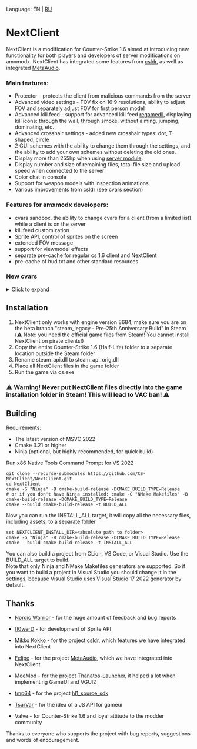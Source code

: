 Language: EN | [RU](https://github.com/CS-NextClient/NextClient/blob/main/README.ru.md)

NextClient
==========

NextClient is a modification for Counter-Strike 1.6 aimed at introducing new functionality for both players and developers of server modifications on amxmodx.
NextClient has integrated some features from [csldr](https://github.com/mikkokko/csldr), as well as integrated [MetaAudio](https://github.com/LAGonauta/MetaAudio).

### Main features:
 - Protector - protects the client from malicious commands from the server
 - Advanced video settings - FOV fix on 16:9 resolutions, ability to adjust FOV and separately adjust FOV for first person model
 - Advanced kill feed - support for advanced kill feed [regamedll](https://github.com/s1lentq/ReGameDLL_CS/pull/858), displaying kill icons: through the wall, through smoke, without aiming, jumping, dominating, etc.
 - Advanced crosshair settings - added new crosshair types: dot, T-shaped, circle
 - 2 GUI schemes with the ability to change them through the settings, and the ability to add your own schemes without deleting the old ones.
 - Display more than 255hp when using [server module](https://github.com/CS-NextClient/NextClientServerApi).
 - Display number and size of remaining files, total file size and upload speed when connected to the server
 - Color chat in console
 - Support for weapon models with inspection animations
 - Various improvements from csldr (see cvars section)

### Features for amxmodx developers:
 - cvars sandbox, the ability to change cvars for a client (from a limited list) while a client is on the server
 - kill feed customization
 - Sprite API, control of sprites on the screen
 - extended FOV message
 - support for viewmodel effects
 - separate pre-cache for regular cs 1.6 client and NextClient
 - pre-cache of hud.txt and other standard resources

### New cvars
<details>
<summary>Click to expand</summary>

| Cvar name | Default value | Available in sandbox*       | Description |
| --- |---------------|-----------------------------| --- |
| viewmodel_disable_shift | 0             | Yes                         | Disable viewmodel shifting (when you looking up or down). |
| viewmodel_offset_x | 0             | Yes                         |  |
| viewmodel_offset_y | 0             | Yes                         |  |
| viewmodel_offset_z | 0             | Yes                         |  |
| viewmodel_fov | 90            | No                          | Min: 70<br/>Max: 100 |
| cl_crosshair_type | 0             | Yes                         | Crosshair type. 0 - crosshair, 1 - T-shaped, 2 - circle, 3 - dot. |
| cl_bobstyle | 0             | Yes                         | 0 for default bob, 1 for old style bob and 2 for CS:GO style bob. |
| cl_bobamt_vert | 0\.13         | Yes                         | Vertical scale for CS:GO style bob. |
| cl_bobamt_lat | 0\.32         | Yes                         | Lateral scale for CS:GO style bob. |
| cl_bob_lower_amt | 8             | Yes                         | Specifies how much the viewmodel moves inwards for CS:GO style bob. |
| cl_rollangle | 0             | Yes                         | Screen roll angle when strafing or looking (Quake effect). |
| cl_rollspeed | 200           | Yes                         | Screen roll speed when strafing or looking (Quake effect). |
| viewmodel_lag_scale | 0             | Yes                         | The value of the lag of the viewmodel from the crosshair (CS:GO effect). |
| viewmodel_lag_speed | 8             | Yes                         | The speed of the viewmodel following the crosshair (CS:GO effect). |
| fov_horplus | 0             | No                          | Enables Hor+ scaling for FOV. Fixes the FOV when playing with aspect ratios besides 4:3. |
| fov_angle | 90            | No (use ncl_setfov instead) | Min: 70<br/>Max: 100 |
| fov_lerp | 0             | No (use ncl_setfov instead) | FOV interpolation time in seconds. |
| hud_deathnotice_max | 5             | No                          | The maximum number of kill feed entries that can be displayed. |
| hud_deathnotice_old | 0             | No                          | Enable the old style of kill feed. |
| http_max_active_requests | 5             | No                          |  |
| http_max_requests_retries | 3             | No                          |   |

*Can the server change the value of a cvar using the cvars sandbox feature.
</details>

## Installation

1. NextClient only works with engine version 8684, make sure you are on the beta branch "steam_legacy - Pre-25th Anniversary Build" in Steam (⚠️ Note: you need the official game files from Steam! You cannot install NextClient on pirate clients!)
2. Copy the entire Counter-Strike 1.6 (Half-Life) folder to a separate location outside the Steam folder
3. Rename steam_api.dll to steam_api_orig.dll
4. Place all NextClient files in the game folder
5. Run the game via cs.exe

### ⚠️ Warning! Never put NextClient files directly into the game installation folder in Steam! This will lead to VAC ban! ⚠️

## Building
Requirements:
 - The latest version of MSVC 2022
 - Cmake 3.21 or higher
 - Ninja (optional, but highly recommended, for quick build)

Run x86 Native Tools Command Prompt for VS 2022
```
git clone --recurse-submodules https://github.com/CS-NextClient/NextClient.git
cd NextClient
cmake -G "Ninja" -B cmake-build-release -DCMAKE_BUILD_TYPE=Release
# or if you don't have Ninja installed: cmake -G "NMake Makefiles" -B cmake-build-release -DCMAKE_BUILD_TYPE=Release 
cmake --build cmake-build-release -t BUILD_ALL

```

Now you can run the INSTALL_ALL target, it will copy all the necessary files, including assets, to a separate folder
```
set NEXTCLIENT_INSTALL_DIR=<absolute path to folder>
cmake -G "Ninja" -B cmake-build-release -DCMAKE_BUILD_TYPE=Release
cmake --build cmake-build-release -t INSTALL_ALL
```

You can also build a project from CLion, VS Code, or Visual Studio. Use the BUILD_ALL target to build.  
Note that only Ninja and NMake Makefiles generators are supported. So if you want to build a project in Visual Studio you should change it in the settings, because Visual Studio uses Visual Studio 17 2022 generator by default.

## Thanks
- [Nordic Warrior](https://github.com/Nord1cWarr1or) - for the huge amount of feedback and bug reports
- [fl0werD](https://github.com/fl0werD) - for development of Sprite API
- [Mikko Kokko](https://github.com/mikkokko) - for the project [csldr](https://github.com/mikkokko/csldr), which features we have integrated into NextClient
- [Felipe](https://github.com/LAGonauta) - for the project [MetaAudio](https://github.com/LAGonauta/MetaAudio), which we have integrated into NextClient
- [MoeMod](https://github.com/MoeMod) - for the project [Thanatos-Launcher](https://github.com/MoeMod/Thanatos-Launcher), it helped a lot when implementing GameUI and VGUI2
- [tmp64](https://github.com/tmp64) - for the project [hl1_source_sdk](https://github.com/tmp64/hl1_source_sdk)
- [TsarVar](https://tsarvar.com) - for the idea of a JS API for gameui

- Valve - for Counter-Strike 1.6 and loyal attitude to the modder community

Thanks to everyone who supports the project with bug reports, suggestions and words of encouragement.
